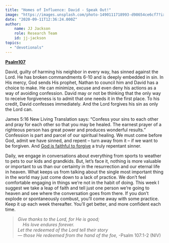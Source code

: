 ```yaml
---
title: "Homes of Influence: David - Speak Out!"
image: "https://images.unsplash.com/photo-1490111718993-d98654ce6cf7?ixlib=rb-1.2.1&q=85&fm=jpg&crop=entropy&cs=srgb&ixid=eyJhcHBfaWQiOjk2NjF9"
date: "2020-09-11T12:36:24.000Z"
author:
    name: JJ Jackson
    role: Research Team
    id: jj-jackson
topics:
  - "devotionals"
---
```


[**Psalm107**][1]

David, guilty of harming his neighbor in every way, has sinned against the Lord.  He has broken commandments 6-10 and is deeply embedded in sin.  In His mercy, God sends His prophet, Nathan to council him and David has a choice to make. He can minimize, excuse and even deny his actions as a way of avoiding confession. David may or not be thinking that the only way to receive forgiveness is to admit that one needs it in the first place. To his credit, David confesses immediately. And the Lord forgives his sin as only the Lord can.

James 5:16 New Living Translation says: “Confess your sins to each other and pray for each other so that you may be healed. The earnest prayer of a righteous person has great power and produces wonderful results.” Confession is part and parcel of our spiritual healing. We must come before God, admit we have sinned, and repent – turn away from it – if we want to be forgiven. And [God is faithful to forgive][2] a truly repentant sinner.

Daily, we engage in conversations about everything from sports to weather to pets to our kids and grandkids. But, let’s face it, nothing is more valuable or important to us than our certainty in the resurrection and our eternal life in heaven.  What keeps us from talking about the single most important thing in the world may just come down to a lack of practice.  We don’t feel comfortable engaging in things we’re not in the habit of doing.  This week I suggest we take a leap of faith and tell just one person we’re going to heaven and see where the conversation goes from there.  If you don’t explode or spontaneously combust, you’ll come away with some practice.  Keep it up each week thereafter.  You’ll get better, and more confident each time.

> _Give thanks to the Lord, for He is good;   
> &nbsp;&nbsp;&nbsp;&nbsp;His love endures forever.   
> Let the redeemed of the Lord tell their story   
> — those He redeemed from the hand of the foe,_ -Psalm 107:1-2 (NIV)

[1]: https://www.biblehub.com/psalms/107.htm
[2]: https://biblehub.com/1_john/1-9.htm
